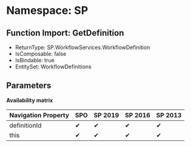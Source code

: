 # Namespace: SP

## Function Import: GetDefinition

- ReturnType: SP.WorkflowServices.WorkflowDefinition
- IsComposable: false
- IsBindable: true
- EntitySet: WorkflowDefinitions

## Parameters

**Availability matrix**

Navigation Property | SPO | SP 2019 | SP 2016 | SP 2013
----------|-----|---------|---------|--------
definitionId | ✔ | ✔ | ✔ | ✔
this | ✔ | ✔ | ✔ | ✔
